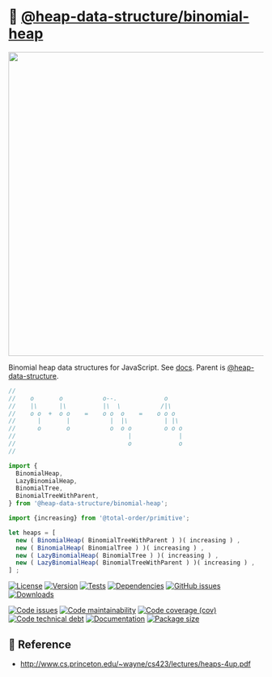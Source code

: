 :cherries:
[@heap-data-structure/binomial-heap](https://heap-data-structure.github.io/binomial-heap)
==
<p align="center">
<img src="https://raw.githubusercontent.com/heap-data-structure/binomial-heap/main/media/sketch.svg" width="600">
</p>

Binomial heap data structures for JavaScript.
See [docs](https://heap-data-structure.github.io/binomial-heap/index.html).
Parent is [@heap-data-structure](https://github.com/heap-data-structure/about).

```js
//
//    o       o           o--.             o
//    |\      |\          |\  \           /|\
//    o o  +  o o    =    o o  o    =    o o o
//      |       |           |  |\          | |\
//      o       o           o  o o         o o o
//                               |             |
//                               o             o
//

import {
  BinomialHeap,
  LazyBinomialHeap,
  BinomialTree,
  BinomialTreeWithParent,
} from '@heap-data-structure/binomial-heap';

import {increasing} from '@total-order/primitive';

let heaps = [
  new ( BinomialHeap( BinomialTreeWithParent ) )( increasing ) ,
  new ( BinomialHeap( BinomialTree ) )( increasing ) ,
  new ( LazyBinomialHeap( BinomialTree ) )( increasing ) ,
  new ( LazyBinomialHeap( BinomialTreeWithParent ) )( increasing ) ,
] ;
```

[![License](https://img.shields.io/github/license/heap-data-structure/binomial-heap.svg)](https://raw.githubusercontent.com/heap-data-structure/binomial-heap/main/LICENSE)
[![Version](https://img.shields.io/npm/v/@heap-data-structure/binomial-heap.svg)](https://www.npmjs.org/package/@heap-data-structure/binomial-heap)
[![Tests](https://img.shields.io/github/actions/workflow/status/heap-data-structure/binomial-heap/ci.yml?branch=main&event=push&label=tests)](https://github.com/heap-data-structure/binomial-heap/actions/workflows/ci.yml?query=branch:main)
[![Dependencies](https://img.shields.io/librariesio/github/heap-data-structure/binomial-heap.svg)](https://github.com/heap-data-structure/binomial-heap/network/dependencies)
[![GitHub issues](https://img.shields.io/github/issues/heap-data-structure/binomial-heap.svg)](https://github.com/heap-data-structure/binomial-heap/issues)
[![Downloads](https://img.shields.io/npm/dm/@heap-data-structure/binomial-heap.svg)](https://www.npmjs.org/package/@heap-data-structure/binomial-heap)

[![Code issues](https://img.shields.io/codeclimate/issues/heap-data-structure/binomial-heap.svg)](https://codeclimate.com/github/heap-data-structure/binomial-heap/issues)
[![Code maintainability](https://img.shields.io/codeclimate/maintainability/heap-data-structure/binomial-heap.svg)](https://codeclimate.com/github/heap-data-structure/binomial-heap/trends/churn)
[![Code coverage (cov)](https://img.shields.io/codecov/c/gh/heap-data-structure/binomial-heap/main.svg)](https://codecov.io/gh/heap-data-structure/binomial-heap)
[![Code technical debt](https://img.shields.io/codeclimate/tech-debt/heap-data-structure/binomial-heap.svg)](https://codeclimate.com/github/heap-data-structure/binomial-heap/trends/technical_debt)
[![Documentation](https://heap-data-structure.github.io/binomial-heap/badge.svg)](https://heap-data-structure.github.io/binomial-heap/source.html)
[![Package size](https://img.shields.io/bundlephobia/minzip/@heap-data-structure/binomial-heap)](https://bundlephobia.com/result?p=@heap-data-structure/binomial-heap)

## :scroll: Reference

  - http://www.cs.princeton.edu/~wayne/cs423/lectures/heaps-4up.pdf
